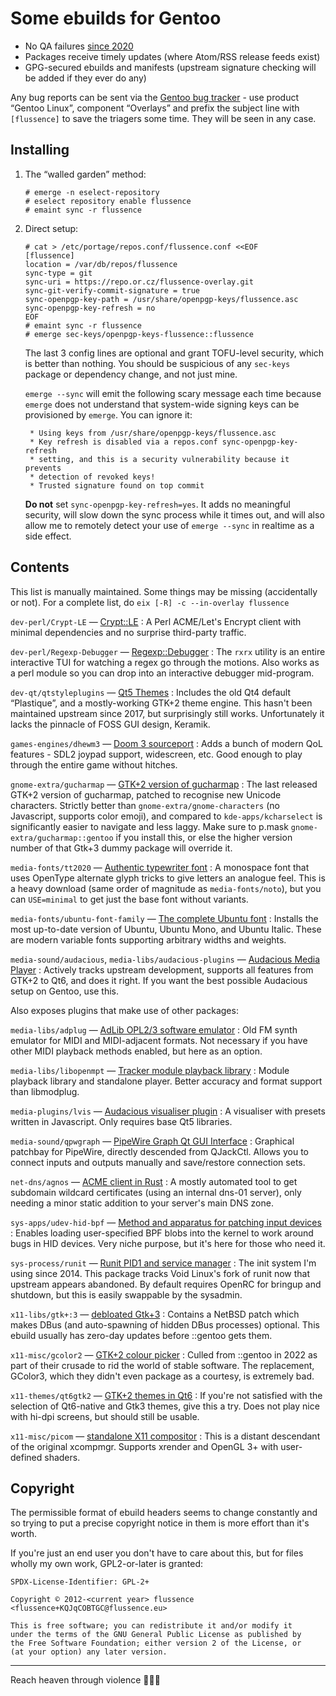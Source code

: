 Some ebuilds for Gentoo
=======================

* No QA failures [since 2020](https://bugs.gentoo.org/buglist.cgi?component=Overlays&product=Gentoo%20Linux&query_format=advanced&short_desc=[flussence]&short_desc_type=substring)
* Packages receive timely updates (where Atom/RSS release feeds exist)
* GPG-secured ebuilds and manifests (upstream signature checking will be added if they ever do any)

Any bug reports can be sent via the [Gentoo bug tracker](https://bugs.gentoo.org) - use product
“Gentoo Linux”, component “Overlays” and prefix the subject line with `[flussence]` to save the
triagers some time. They will be seen in any case.

Installing
----------
1. The “walled garden” method:
   ```sh-session
   # emerge -n eselect-repository
   # eselect repository enable flussence
   # emaint sync -r flussence
   ```

2. Direct setup:
   ```sh-session
   # cat > /etc/portage/repos.conf/flussence.conf <<EOF
   [flussence]
   location = /var/db/repos/flussence
   sync-type = git
   sync-uri = https://repo.or.cz/flussence-overlay.git
   sync-git-verify-commit-signature = true
   sync-openpgp-key-path = /usr/share/openpgp-keys/flussence.asc
   sync-openpgp-key-refresh = no
   EOF
   # emaint sync -r flussence
   # emerge sec-keys/openpgp-keys-flussence::flussence
   ```

   The last 3 config lines are optional and grant TOFU-level security, which is better than nothing.
   You should be suspicious of any `sec-keys` package or dependency change, and not just mine.

   `emerge --sync` will emit the following scary message each time because `emerge` does not
   understand that system-wide signing keys can be provisioned by `emerge`. You can ignore it:
   ```
    * Using keys from /usr/share/openpgp-keys/flussence.asc
    * Key refresh is disabled via a repos.conf sync-openpgp-key-refresh
    * setting, and this is a security vulnerability because it prevents
    * detection of revoked keys!
    * Trusted signature found on top commit
   ```

   **Do not** set `sync-openpgp-key-refresh=yes`. It adds no meaningful security, will slow down the
   sync process while it times out, and will also allow me to remotely detect your use of `emerge
   --sync` in realtime as a side effect.

Contents
--------
This list is manually maintained. Some things may be missing (accidentally or not).
For a complete list, do `eix [-R] -c --in-overlay flussence`

`dev-perl/Crypt-LE` — [Crypt::LE](https://metacpan.org/pod/Crypt::LE)
: A Perl ACME/Let's Encrypt client with minimal dependencies and no surprise third-party traffic.

`dev-perl/Regexp-Debugger` — [Regexp::Debugger](https://metacpan.org/pod/Regexp::Debugger)
: The `rxrx` utility is an entire interactive TUI for watching a regex go through the motions.
  Also works as a perl module so you can drop into an interactive debugger mid-program.

`dev-qt/qtstyleplugins` — [Qt5 Themes](https://code.qt.io/cgit/qt/qtstyleplugins.git/)
: Includes the old Qt4 default “Plastique”, and a mostly-working GTK+2 theme engine.
  This hasn't been maintained upstream since 2017, but surprisingly still works.
  Unfortunately it lacks the pinnacle of FOSS GUI design, Keramik.

`games-engines/dhewm3` — [Doom 3 sourceport](https://dhewm3.org)
: Adds a bunch of modern QoL features - SDL2 joypad support, widescreen, etc.
  Good enough to play through the entire game without hitches.

`gnome-extra/gucharmap` — [GTK+2 version of gucharmap](https://wiki.gnome.org/Apps/Gucharmap)
: The last released GTK+2 version of gucharmap, patched to recognise new Unicode characters.
  Strictly better than `gnome-extra/gnome-characters` (no Javascript, supports color emoji),
  and compared to `kde-apps/kcharselect` is significantly easier to navigate and less laggy.
  Make sure to p.mask `gnome-extra/gucharmap::gentoo` if you install this,
  or else the higher version number of that Gtk+3 dummy package will override it.

`media-fonts/tt2020` — [Authentic typewriter font](https://fontlibrary.org/en/font/tt2020-base-style)
: A monospace font that uses OpenType alternate glyph tricks to give letters an analogue feel.
  This is a heavy download (same order of magnitude as `media-fonts/noto`),
  but you can `USE=minimal` to get just the base font without variants.

`media-fonts/ubuntu-font-family` — [The complete Ubuntu font](https://design.ubuntu.com/font/)
: Installs the most up-to-date version of Ubuntu, Ubuntu Mono, and Ubuntu Italic.
  These are modern variable fonts supporting arbitrary widths and weights.

`media-sound/audacious`, `media-libs/audacious-plugins` — [Audacious Media Player](https://audacious-media-player.org/)
: Actively tracks upstream development, supports all features from GTK+2 to Qt6, and does it right.
  If you want the best possible Audacious setup on Gentoo, use this.

  Also exposes plugins that make use of other packages:

  `media-libs/adplug` — [AdLib OPL2/3 software emulator](https://github.com/adplug/adplug)
  : Old FM synth emulator for MIDI and MIDI-adjacent formats.
    Not necessary if you have other MIDI playback methods enabled, but here as an option.

  `media-libs/libopenmpt` — [Tracker module playback library](https://lib.openmpt.org/libopenmpt/)
  : Module playback library and standalone player.
    Better accuracy and format support than libmodplug.

  `media-plugins/lvis` — [Audacious visualiser plugin](https://git.sr.ht/~kaniini/lvis)
  : A visualiser with presets written in Javascript. Only requires base Qt5 libraries.

`media-sound/qpwgraph` — [PipeWire Graph Qt GUI Interface](https://gitlab.freedesktop.org/rncbc/qpwgraph)
: Graphical patchbay for PipeWire, directly descended from QJackCtl.
  Allows you to connect inputs and outputs manually and save/restore connection sets.

`net-dns/agnos` — [ACME client in Rust](https://github.com/krtab/agnos)
: A mostly automated tool to get subdomain wildcard certificates (using an internal dns-01 server),
  only needing a minor static addition to your server's main DNS zone.

`sys-apps/udev-hid-bpf` — [Method and apparatus for patching input devices](https://libevdev.pages.freedesktop.org/udev-hid-bpf/)
: Enables loading user-specified BPF blobs into the kernel to work around bugs in HID devices.
  Very niche purpose, but it's here for those who need it.

`sys-process/runit` — [Runit PID1 and service manager](http://smarden.org/runit/)
: The init system I'm using since 2014.
  This package tracks Void Linux's fork of runit now that upstream appears abandoned.
  By default requires OpenRC for bringup and shutdown, but this is easily swappable by the sysadmin.

`x11-libs/gtk+:3` — [debloated Gtk+3](https://forums.gentoo.org/viewtopic-p-8245612.html#8245612)
: Contains a NetBSD patch which makes DBus (and auto-spawning of hidden DBus processes) optional.
  This ebuild usually has zero-day updates before ::gentoo gets them.

`x11-misc/gcolor2` — [GTK+2 colour picker](https://gcolor2.sourceforge.net)
: Culled from ::gentoo in 2022 as part of their crusade to rid the world of stable software.
  The replacement, GColor3, which they didn't even package as a courtesy, is extremely bad.

`x11-themes/qt6gtk2` — [GTK+2 themes in Qt6](https://github.com/trialuser02/qt6gtk2)
: If you're not satisfied with the selection of Qt6-native and Gtk3 themes, give this a try.
  Does not play nice with hi-dpi screens, but should still be usable.

`x11-misc/picom` — [standalone X11 compositor](https://github.com/yshui/picom)
: This is a distant descendant of the original xcompmgr.
  Supports xrender and OpenGL 3+ with user-defined shaders.

Copyright
---------
The permissible format of ebuild headers seems to change constantly and so trying to put a precise
copyright notice in them is more effort than it's worth.

If you're just an end user you don't have to care about this,
but for files wholly my own work, GPL2-or-later is granted:

    SPDX-License-Identifier: GPL-2+

    Copyright © 2012-<current year> flussence <flussence+KQJqCOBTGC@flussence.eu>

    This is free software; you can redistribute it and/or modify it
    under the terms of the GNU General Public License as published by
    the Free Software Foundation; either version 2 of the License, or
    (at your option) any later version.

* * *

Reach heaven through violence 💚🏳️‍⚧️

<!--
This markdown file uses extensions in Forgejo's implementation and may not look correct elsewhere.
-->
